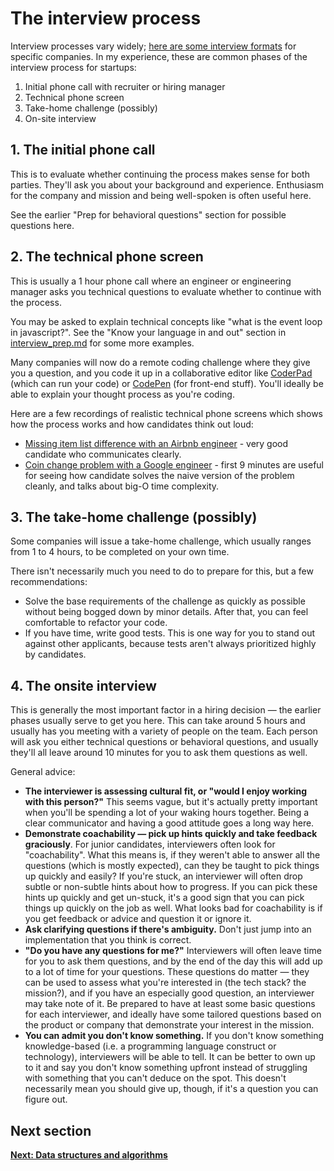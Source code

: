# The interview process

Interview processes vary widely; [here are some interview formats](https://yangshun.github.io/tech-interview-handbook/interview-formats#formats-of-famous-companies) for specific companies. In my experience, these are common phases of the interview process for startups:

1. Initial phone call with recruiter or hiring manager
2. Technical phone screen
3. Take-home challenge (possibly)
4. On-site interview

## 1. The initial phone call

This is to evaluate whether continuing the process makes sense for both parties. They'll ask you about your background and experience. Enthusiasm for the company and mission and being well-spoken is often useful here.

See the earlier "Prep for behavioral questions" section for possible questions here.

## 2. The technical phone screen

This is usually a 1 hour phone call where an engineer or engineering manager asks you technical questions to evaluate whether to continue with the process.

You may be asked to explain technical concepts like "what is the event loop in javascript?". See the "Know your language in and out" section in [interview_prep.md](interview_prep.md) for some more examples.

Many companies will now do a remote coding challenge where they give you a question, and you code it up in a collaborative editor like [CoderPad](https://coderpad.io/) (which can run your code) or [CodePen](https://codepen.io) (for front-end stuff). You'll ideally be able to explain your thought process as you're coding.

Here are a few recordings of realistic technical phone screens which shows how the process works and how candidates think out loud:

* [Missing item list difference with an Airbnb engineer](https://www.youtube.com/watch?v=cdCeU8DJvPM) - very good candidate who communicates clearly.
* [Coin change problem with a Google engineer](https://www.youtube.com/watch?v=HWW-jA6YjHk) - first 9 minutes are useful for seeing how candidate solves the naive version of the problem cleanly, and talks about big-O time complexity.

## 3. The take-home challenge (possibly)

Some companies will issue a take-home challenge, which usually ranges from 1 to 4 hours, to be completed on your own time.

There isn't necessarily much you need to do to prepare for this, but a few recommendations:

- Solve the base requirements of the challenge as quickly as possible without being bogged down by minor details. After that, you can feel comfortable to refactor your code.
- If you have time, write good tests. This is one way for you to stand out against other applicants, because tests aren't always prioritized highly by candidates.

## 4. The onsite interview

This is generally the most important factor in a hiring decision — the earlier phases usually serve to get you here. This can take around 5 hours and usually has you meeting with a variety of people on the team. Each person will ask you either technical questions or behavioral questions, and usually they'll all leave around 10 minutes for you to ask them questions as well.

General advice:

- **The interviewer is assessing cultural fit, or "would I enjoy working with this person?"** This seems vague, but it's actually pretty important when you'll be spending a lot of your waking hours together. Being a clear communicator and having a good attitude goes a long way here.
- **Demonstrate coachability — pick up hints quickly and take feedback graciously**. For junior candidates, interviewers often look for "coachability". What this means is, if they weren't able to answer all the questions (which is mostly expected), can they be taught to pick things up quickly and easily? If you're stuck, an interviewer will often drop subtle or non-subtle hints about how to progress. If you can pick these hints up quickly and get un-stuck, it's a good sign that you can pick things up quickly on the job as well. What looks bad for coachability is if you get feedback or advice and question it or ignore it.
- **Ask clarifying questions if there's ambiguity.** Don't just jump into an implementation that you think is correct.
- **"Do you have any questions for me?"**  Interviewers will often leave time for you to ask them questions, and by the end of the day this will add up to a lot of time for your questions. These questions do matter — they can be used to assess what you're interested in (the tech stack? the mission?), and if you have an especially good question, an interviewer may take note of it. Be prepared to have at least some basic questions for each interviewer, and ideally have some tailored questions based on the product or company that demonstrate your interest in the mission.
- **You can admit you don't know something.** If you don't know something knowledge-based (i.e. a programming language construct or technology), interviewers will be able to tell. It can be better to own up to it and say you don't know something upfront instead of struggling with something that you can't deduce on the spot. This doesn't necessarily mean you should give up, though, if it's a question you can figure out.

## Next section

[**Next: Data structures and algorithms**](data_structures_and_algorithms.md)

